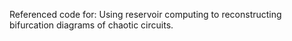 Referenced code for: Using reservoir computing to reconstructing bifurcation diagrams of chaotic circuits.
